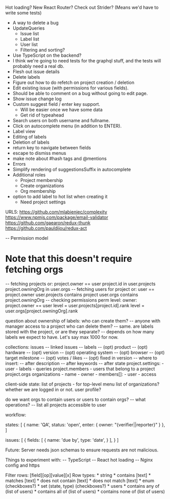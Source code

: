 Hot loading?
New React Router?
Check out Strider? (Means we'd have to write some tests)
* A way to delete a bug
* UpdateQueries
  * Issue list
  * Label list
  * User list
  * Filtering and sorting?
* Use TypeScript on the backend?
* I think we're going to need tests for the graphql stuff, and the tests will probably
  need a real db.
* Flesh out issue details
* Delete labels
* Figure out how to do refetch on project creation / deletion
* Edit existing issue (with permissions for various fields).
* Should be able to comment on a bug without going to edit page.
* Show issue change log
* Custom suggest field / enter key support.
  * Will be easier once we have some data
  * Get rid of typeahead
* Search users on both username and fullname.
* Click on autocomplete menu (in addition to ENTER).
* Label view
* Editing of labels
* Deletion of labels
* return key to navigate between fields
* escape to dismiss menus
* make note about #hash tags and @mentions
* Errors
* Simplify rendering of suggestionsSuffix in autocomplete
* Additional roles
  * Project membership
  * Create organizations
  * Org membership
* option to add label to hot list when creating it
  * Need project settings

URLS:
  https://github.com/mlabieniec/complexity
  https://www.npmjs.com/package/email-validator
  https://github.com/gaearon/redux-thunk
  https://github.com/pauldijou/redux-act

-- Permission model
  # Note that this doesn't require fetching orgs
  -- fetching projects
    or:
      project.owner == user
      project.id in user.projects
      project.owningOrg in user.orgs
  -- fetching users for project
    or:
      user == project.owner
      user.projects contains project
      user.orgs contains project.owningOrg
  -- checking permissions
    perm level:
      owner: project.owner == user
      level = user.projects[project.id].rank
      level = user.orgs[project.owningOrg].rank

question about ownership of labels: who can create them?
  -- anyone with manager access to a project
who can delete them?
  -- same.
are labels stored with the project, or are they separate?
  -- depends on how many labels we expect to have. Let's say max 1000 for now.

collections:
  issues
    -- linked issues
    -- labels
    -- (opt) product
      -- (opt) hardware
      -- (opt) version
      -- (opt) operating system
    -- (opt) browser
    -- (opt) target milestone
    -- (opt) votes / likes
    -- (opt) fixed in version
    -- where to insert:
       -- after description
       -- after keywords
       -- after state
  project.settings:
    - user
    - labels
    - queries
  project.members - users that belong to a project
  project.orgs
  organizations
    - name
    - owner
    - members[]:
      - user
      - access

client-side state:
  list of projects - for top-level menu
  list of organizations?
  whether we are logged in or not.
  user profile?

do we want orgs to contain users or users to contain orgs?
  -- what operations?
    -- list all projects accessible to user

workflow:

states: [
  {
    name: 'QA',
    status: 'open',
    enter: {
      owner: "{verifier||reporter}"
    }
  },
]

issues: [
  {
    fields: [
      {
        name: 'due by',
        type: 'date',
      }
    ],
  }
]

Future:
  Server needs json schemas to ensure requests are not malicious.

Things to experiment with:
  -- TypeScript
  -- React hot loading
  -- Nginx config and https

Filter rows:
  [field][op][value][x]
  Row types:
    * string
      * contains [text]
      * matches [text]
      * does not contain [text]
      * does not match [text]
    * enum (checkboxes?)
    * set (state, type) (checkboxes?)
    * users
      * contains any of (list of users)
      * contains all of (list of users)
      * contains none of (list of users)
